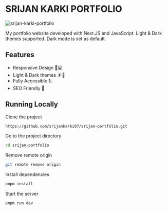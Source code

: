 # SRIJAN KARKI PORTFOLIO

![srijan-karki-portfolio](https://github.com/user-attachments/assets/c726d18a-cea6-4ba9-b2af-c1f00f7977fc)


My portfolio website developed with Next.JS and JavaScript. Light & Dark themes supported. Dark mode is set as default.

## Features

- Responsive Design 📱💻
- Light & Dark themes ☀️🌙
- Fully Accessible ♿️
- SEO Friendly 🔎




## Running Locally

Clone the project

```bash
https://github.com/srijankarki07/srijan-portfolio.git
```

Go to the project directory

```bash
cd srijan-portfolio
```

Remove remote origin

```bash
git remote remove origin
```

Install dependencies

```bash
pnpm install
```

Start the server

```bash
pnpm run dev
```
